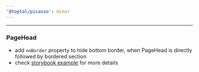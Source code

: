 ```yaml
---
'@toptal/picasso': minor
---
```


---

### PageHead

- add `noBorder` property to hide bottom border, when PageHead is directly followed by bordered section
- check [storybook example](https://picasso.toptal.net/?path=/story/components-pagehead--pagehead#no-border) for more details
